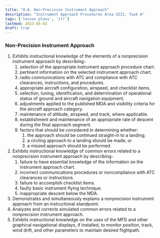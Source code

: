 ```yaml
---
title: "8.A. Non-Precision Instrument Approach"
description: "Instrument Approach Procedures Area VIII, Task A"
tags: ['lesson plans', 'ifr']
lastmod: 2023-05-03
draft: true
---
```

### Non-Precision Instrument Approach

1. Exhibits instructional knowledge of the elements of a nonprecision instrument approach by describing⎯
   1. selection of the appropriate instrument approach procedure chart. 
   2. pertinent information on the selected instrument approach chart. 
   3. radio communications with ATC and compliance with ATC clearances, instructions, and procedures. 
   4. appropriate aircraft configuration, airspeed, and checklist items. 
   5. selection, tuning, identification, and determination of operational status of ground and aircraft navigation equipment. 
   6. adjustments applied to the published MDA and visibility criteria for the aircraft approach category. 
   7. maintenance of altitude, airspeed, and track, where applicable. 
   8. establishment and maintenance of an appropriate rate of descent during the final approach segment. 
   9. factors that should be considered in determining whether: 
      1.  the approach should be continued straight-in to a landing; 
      2.  a circling approach to a landing should be made; or 
      3.  a missed approach should be performed. 
2. Exhibits instructional knowledge of common errors related to a nonprecision instrument approach by describing⎯
   1. failure to have essential knowledge of the information on the instrument approach chart. 
   2. incorrect communications procedures or noncompliance with ATC clearances or instructions. 
   3. failure to accomplish checklist items. 
   4. faulty basic instrument flying technique. 
   5. inappropriate descent below the MDA. 
3. Demonstrates and simultaneously explains a nonprecision instrument approach from an instructional standpoint. 
4. Analyzes and corrects simulated common errors related to a nonprecision instrument approach. 
5. Exhibits instructional knowledge on the uses of the MFD and other graphical navigational displays, if installed, to monitor position, track, wind drift, and other parameters to maintain desired flightpath.